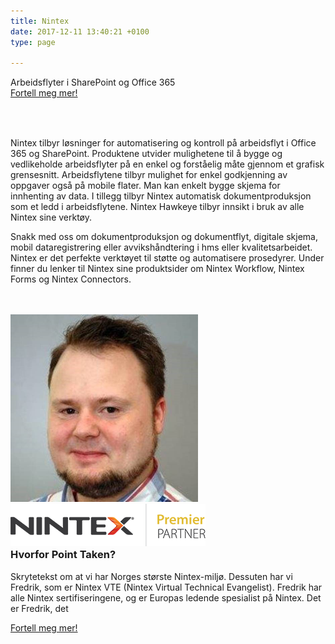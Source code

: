 ```yaml
---
title: Nintex
date: 2017-12-11 13:40:21 +0100
type: page

---
```

<div class="row splash w-nintex" style="margin-bottom:2rem">
    <div class="col-12 splash-wrapper">
        <div class="splash-slogan">Arbeidsflyter i SharePoint og Office 365
        </div>
<a class="btn btn-primary" href="#" role="button">Fortell meg mer!</a>    
    </div>
</div>
</br>
<div class="row">
    <div class="col-12">
        <p class="lead">Nintex tilbyr løsninger for automatisering og kontroll på arbeidsflyt i Office 365 og SharePoint. Produktene utvider mulighetene til å bygge og vedlikeholde arbeidsflyter på en enkel og forståelig måte gjennom et grafisk grensesnitt. Arbeidsflytene tilbyr mulighet for enkel godkjenning av oppgaver også på mobile flater. Man kan enkelt bygge skjema for innhenting av data. I tillegg tilbyr Nintex automatisk dokumentproduksjon som et ledd i arbeidsflytene. Nintex Hawkeye tilbyr innsikt i bruk av alle Nintex sine verktøy.</p>  
        <p class="lead">Snakk med oss om dokumentproduksjon og dokumentflyt, digitale skjema, mobil dataregistrering eller avvikshåndtering i hms eller kvalitetsarbeidet. Nintex er det perfekte verktøyet til støtte og automatisere prosedyrer. Under finner du lenker til Nintex sine produktsider om Nintex Workflow, Nintex Forms og Nintex Connectors.</p>                
    </div>
</div>
</br>
</br>
<div class="row background-blue ad-info">
    <div class="col-sm-12 col-lg-4">
        <img class="img-fluid" style="max-width:300px"src="../img/people/fredrik.jpg"></img>    
        <img class="img-fluid" src="../img/nintex-premier-partner.png"></img>        
    </div>
    <div class="col-sm-12 col-lg-8">
        <h3 style="margin-top:0">Hvorfor Point Taken?</h3>
    <p class="lead">Skrytetekst om at vi har Norges største Nintex-miljø. Dessuten har vi Fredrik, som er  Nintex VTE (Nintex Virtual Technical Evangelist). Fredrik har alle Nintex sertifiseringene, og er Europas ledende spesialist på Nintex. Det er Fredrik, det </p> 
        </ul>
<a class="btn btn-primary" href="#" role="button">Fortell meg mer!</a>        
    </div>
</div>